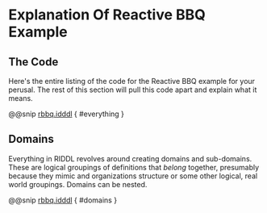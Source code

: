 # Explanation Of Reactive BBQ Example

## The Code
Here's the entire listing of the code for the Reactive BBQ
example for your perusal. The rest of this section will pull
this code apart and explain what it means.

@@snip [rbbq.idddl](/language/src/test/input/rbbq.riddl) { #everything }

## Domains
Everything in RIDDL revolves around creating domains and sub-domains. These
are logical groupings of definitions that *belong* together, presumably
because they mimic and organizations structure or some other logical, real
world groupings. Domains can be nested. 

@@snip [rbbq.idddl](/language/src/test/input/rbbq.riddl) { #domains }
